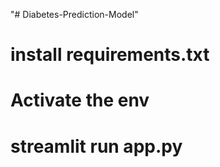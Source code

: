 "# Diabetes-Prediction-Model" 

# install requirements.txt
# Activate the env 
# streamlit run app.py
